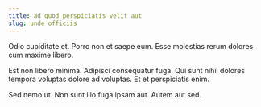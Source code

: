 ```yaml
---
title: ad quod perspiciatis velit aut
slug: unde officiis
---
```


Odio cupiditate et. Porro non et saepe eum. Esse molestias rerum dolores cum maxime libero.

Est non libero minima. Adipisci consequatur fuga. Qui sunt nihil dolores tempora voluptas dolore ad voluptas. Et et perspiciatis enim.

Sed nemo ut. Non sunt illo fuga ipsam aut. Autem aut sed.
